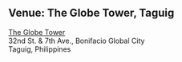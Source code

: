 ## Venue: The Globe Tower, Taguig

[The Globe Tower](https://www.google.com.ph/maps/place/Globe+Telecom/@14.5534865,121.0149029,13z/data=!4m18!1m12!4m11!1m3!2m2!1d121.0573033!2d14.5534034!1m6!1m2!1s0x3397c8f14ff23d7d:0x7a8b5bf646034a3d!2sGlobe+Telecom,+The+Globe+Tower,+32nd+St,+Taguig,+Metro+Manila!2m2!1d121.0499226!2d14.553406!3m4!1s0x3397c8f14ff23d7d:0x7a8b5bf646034a3d!8m2!3d14.553406!4d121.0499226?hl=en)<br>
32nd St. & 7th Ave., Bonifacio Global City<br>
Taguig, Philippines
